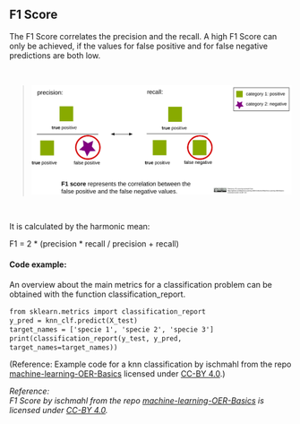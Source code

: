 <!--
SPDX-FileCopyrightText: 2023 Machine-Learning-OER-Collection
SPDX-License-Identifier: CC-BY-4.0
-->
## F1 Score

The F1 Score correlates the precision and the recall. A high F1 Score can only be achieved, if the values for false positive and for false negative predictions are both low.   

<br>

>![F1 Score](../img/f1_score.svg)

<br>

It is calculated by the harmonic mean:

F1 = 2 * (precision * recall / precision + recall)


#### Code example:

An overview about the main metrics for a classification problem can be obtained with the function classification_report.

    from sklearn.metrics import classification_report
    y_pred = knn_clf.predict(X_test)
    target_names = ['specie 1', 'specie 2', 'specie 3']
    print(classification_report(y_test, y_pred, target_names=target_names))

(Reference: Example code for a knn classification by ischmahl from the repo [machine-learning-OER-Basics](https://github.com/Machine-Learning-OER-Collection/Machine-Learning-OER-Basics) licensed under [CC-BY 4.0](https://creativecommons.org/licenses/by/4.0/).)

_Reference:  
F1 Score by ischmahl from the repo [machine-learning-OER-Basics](https://github.com/Machine-Learning-OER-Collection/Machine-Learning-OER-Basics) is licensed under [CC-BY 4.0](https://creativecommons.org/licenses/by/4.0/)._
